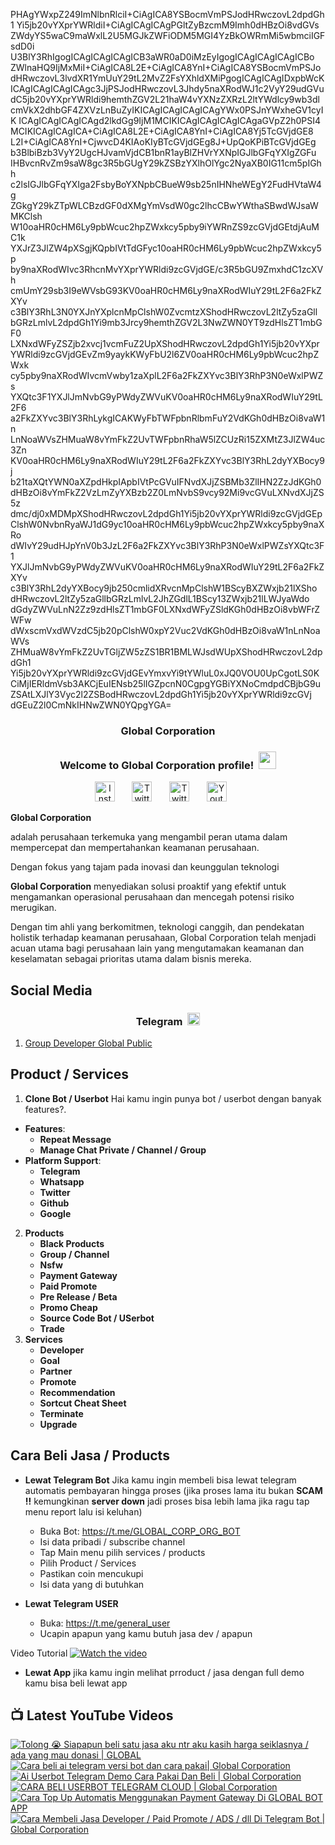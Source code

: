PHAgYWxpZ249ImNlbnRlciI+CiAgICA8YSBocmVmPSJodHRwczovL2dpdGh1
Yi5jb20vYXprYWRldiI+CiAgICAgICAgPGltZyBzcmM9Imh0dHBzOi8vdGVs
ZWdyYS5waC9maWxlL2U5MGJkZWFiODM5MGI4YzBkOWRmMi5wbmciIGFsdD0i
U3BlY3RhIgogICAgICAgICAgICB3aWR0aD0iMzEyIgogICAgICAgICAgICBo
ZWlnaHQ9IjMxMiI+CiAgICA8L2E+CiAgICA8YnI+CiAgICA8YSBocmVmPSJo
dHRwczovL3lvdXR1YmUuY29tL2MvZ2FsYXhldXMiPgogICAgICAgIDxpbWcK
ICAgICAgICAgICAgc3JjPSJodHRwczovL3Jhdy5naXRodWJ1c2VyY29udGVu
dC5jb20vYXprYWRldi9hemthZGV2L21haW4vYXNzZXRzL2ltYWdlcy9wb3dl
cmVkX2dhbGF4ZXVzLnBuZyIKICAgICAgICAgICAgYWx0PSJnYWxheGV1cyIK
ICAgICAgICAgICAgd2lkdGg9IjM1MCIKICAgICAgICAgICAgaGVpZ2h0PSI4
MCIKICAgICAgICA+CiAgICA8L2E+CiAgICA8YnI+CiAgICA8Yj5TcGVjdGE8
L2I+CiAgICA8YnI+CjwvcD4KIAoKIyBTcGVjdGEg8J+UpQoKPiBTcGVjdGEg
b3BlbiBzb3VyY2UgcHJvamVjdCB1bnR1ayBlZHVrYXNpIGJlbGFqYXIgZGFu
IHBvcnRvZm9saW8gc3R5bGUgY29kZSBzYXlhOlYgc2NyaXB0IG11cm5pIGhh
c2lsIGJlbGFqYXIga2FsbyBoYXNpbCBueW9sb25nIHNheWEgY2FudHVtaW4g
ZGkgY29kZTpWLCBzdGF0dXMgYmVsdW0gc2lhcCBwYWthaSBwdWJsaWMKClsh
W10oaHR0cHM6Ly9pbWcuc2hpZWxkcy5pby9iYWRnZS9zcGVjdGEtdjAuMC1k
YXJrZ3JlZW4pXSgjKQpbIVtTdGFyc10oaHR0cHM6Ly9pbWcuc2hpZWxkcy5p
by9naXRodWIvc3RhcnMvYXprYWRldi9zcGVjdGE/c3R5bGU9ZmxhdC1zcXVh
cmUmY29sb3I9eWVsbG93KV0oaHR0cHM6Ly9naXRodWIuY29tL2F6a2FkZXYv
c3BlY3RhL3N0YXJnYXplcnMpClshW0ZvcmtzXShodHRwczovL2ltZy5zaGll
bGRzLmlvL2dpdGh1Yi9mb3Jrcy9hemthZGV2L3NwZWN0YT9zdHlsZT1mbGF0
LXNxdWFyZSZjb2xvcj1vcmFuZ2UpXShodHRwczovL2dpdGh1Yi5jb20vYXpr
YWRldi9zcGVjdGEvZm9yaykKWyFbU2l6ZV0oaHR0cHM6Ly9pbWcuc2hpZWxk
cy5pby9naXRodWIvcmVwby1zaXplL2F6a2FkZXYvc3BlY3RhP3N0eWxlPWZs
YXQtc3F1YXJlJmNvbG9yPWdyZWVuKV0oaHR0cHM6Ly9naXRodWIuY29tL2F6
a2FkZXYvc3BlY3RhLykgICAKWyFbTWFpbnRlbmFuY2VdKGh0dHBzOi8vaW1n
LnNoaWVsZHMuaW8vYmFkZ2UvTWFpbnRhaW5lZCUzRi15ZXMtZ3JlZW4uc3Zn
KV0oaHR0cHM6Ly9naXRodWIuY29tL2F6a2FkZXYvc3BlY3RhL2dyYXBocy9j
b21taXQtYWN0aXZpdHkpIApbIVtPcGVuIFNvdXJjZSBMb3ZlIHN2ZzJdKGh0
dHBzOi8vYmFkZ2VzLmZyYXBzb2Z0LmNvbS9vcy92Mi9vcGVuLXNvdXJjZS5z
dmc/dj0xMDMpXShodHRwczovL2dpdGh1Yi5jb20vYXprYWRldi9zcGVjdGEp
ClshW0NvbnRyaWJ1dG9yc10oaHR0cHM6Ly9pbWcuc2hpZWxkcy5pby9naXRo
dWIvY29udHJpYnV0b3JzL2F6a2FkZXYvc3BlY3RhP3N0eWxlPWZsYXQtc3F1
YXJlJmNvbG9yPWdyZWVuKV0oaHR0cHM6Ly9naXRodWIuY29tL2F6a2FkZXYv
c3BlY3RhL2dyYXBocy9jb250cmlidXRvcnMpClshW1BScyBXZWxjb21lXSho
dHRwczovL2ltZy5zaGllbGRzLmlvL2JhZGdlL1BScy13ZWxjb21lLWJyaWdo
dGdyZWVuLnN2Zz9zdHlsZT1mbGF0LXNxdWFyZSldKGh0dHBzOi8vbWFrZWFw
dWxscmVxdWVzdC5jb20pClshW0xpY2Vuc2VdKGh0dHBzOi8vaW1nLnNoaWVs
ZHMuaW8vYmFkZ2UvTGljZW5zZS1BR1BMLWJsdWUpXShodHRwczovL2dpdGh1
Yi5jb20vYXprYWRldi9zcGVjdGEvYmxvYi9tYWluL0xJQ0VOU0UpCgotLS0K
CiMjIERldmVsb3AKCjEuIENsb25lIGZpcnN0CgpgYGBiYXNoCmdpdCBjbG9u
ZSAtLXJlY3Vyc2l2ZSBodHRwczovL2dpdGh1Yi5jb20vYXprYWRldi9zcGVj
dGEuZ2l0CmNkIHNwZWN0YQpgYGA=

<!-- START GLOBAL CORPORATION -->
<h3 align="center">Global Corporation</h3>

<h3 align="center">
  Welcome to Global Corporation profile!
  <img src="https://media.giphy.com/media/hvRJCLFzcasrR4ia7z/giphy.gif" width="28">
</h3>

<!-- Social icons section -->
<p align="center">
  <a href="https://www.instagram.com/global__corporation/"><img width="32px" alt="Instagram" title="Telegram" src="https://upload.wikimedia.org/wikipedia/commons/a/a5/Instagram_icon.png"/></a>
  &#8287;&#8287;&#8287;&#8287;&#8287;
  <a href="https://t.me/GLOBAL_CORPORATION_ORG"><img width="32px" alt="Twitter" title="Telegram" src="https://upload.wikimedia.org/wikipedia/commons/8/82/Telegram_logo.svg"/></a>
  &#8287;&#8287;&#8287;&#8287;&#8287;
  <a href="https://twitter.com/global_corp_org"><img width="32px" alt="Twitter" title="Twitter" src="https://upload.wikimedia.org/wikipedia/commons/6/6f/Logo_of_Twitter.svg"/></a>
  &#8287;&#8287;&#8287;&#8287;&#8287;
  <a href="https://www.youtube.com/@global_Corporation"><img width="32px" alt="Youtube" title="Youtube" src="https://upload.wikimedia.org/wikipedia/commons/e/ef/Youtube_logo.png"/></a>
  &#8287;&#8287;&#8287;&#8287;&#8287;
</p>


**Global Corporation**

adalah perusahaan terkemuka yang mengambil peran utama dalam mempercepat dan mempertahankan keamanan perusahaan. 

Dengan fokus yang tajam pada inovasi dan keunggulan teknologi

**Global Corporation** menyediakan solusi proaktif yang efektif untuk mengamankan operasional perusahaan dan mencegah potensi risiko merugikan. 

Dengan tim ahli yang berkomitmen, teknologi canggih, dan pendekatan holistik terhadap keamanan perusahaan, Global Corporation telah menjadi acuan utama bagi perusahaan lain yang mengutamakan keamanan dan keselamatan sebagai prioritas utama dalam bisnis mereka.


## Social Media

<h3 align="center">
  Telegram
  <img src="https://upload.wikimedia.org/wikipedia/commons/8/82/Telegram_logo.svg" width="20">
</h3>

1. [Group Developer Global Public](https://t.me/DEVELOPER_GLOBAL_PUBLIC)

## Product / Services

1. **Clone Bot / Userbot**
  Hai kamu ingin punya bot / userbot dengan banyak features?. 
  - **Features**:
    - **Repeat Message**
    - **Manage Chat Private / Channel / Group**
  - **Platform Support**:
    - **Telegram**
    - **Whatsapp**
    - **Twitter**
    - **Github**
    - **Google** 
2. **Products**
    - **Black Products**
    - **Group / Channel**
    - **Nsfw**
    - **Payment Gateway**
    - **Paid Promote**
    - **Pre Release / Beta**
    - **Promo Cheap**
    - **Source Code Bot / USerbot**
    - **Trade**
3. **Services**
    - **Developer**
    - **Goal**
    - **Partner**
    - **Promote**
    - **Recommendation**
    - **Sortcut Cheat Sheet**
    - **Terminate**
    - **Upgrade**

## Cara Beli Jasa / Products 

- **Lewat Telegram Bot**
  Jika kamu ingin membeli bisa lewat telegram automatis pembayaran hingga proses
  (jika proses lama itu bukan **SCAM !!** kemungkinan **server down** jadi proses bisa lebih lama jika ragu tap menu report lalu isi keluhan)
  -  Buka Bot: https://t.me/GLOBAL_CORP_ORG_BOT
  -  Isi data pribadi / subscribe channel
  -  Tap Main menu pilih services / products
  -  Pilih Product / Services
  -  Pastikan coin mencukupi
  -  Isi data yang di butuhkan

- **Lewat Telegram USER**
  -  Buka: https://t.me/general_user
  -  Ucapin apapun yang kamu butuh jasa dev / apapun

  
Video Tutorial
[![Watch the video](https://img.youtube.com/vi/TY0Y21C6asM/maxresdefault.jpg)](https://www.youtube.com/watch?v=TY0Y21C6asM)

- **Lewat App**
  jika kamu ingin melihat prroduct / jasa dengan full demo kamu bisa beli lewat app
 


## 📺 Latest YouTube Videos

  <!-- prettier-ignore-start -->
  <!-- BEGIN YOUTUBE-CARDS -->
[![Tolong 😭 Siapapun beli satu jasa aku ntr aku kasih harga seiklasnya / ada yang mau donasi | GLOBAL](https://ytcards.demolab.com/?id=BFl2AT_pdOw&title=Tolong+%F0%9F%98%AD+Siapapun+beli+satu+jasa+aku+ntr+aku+kasih+harga+seiklasnya+%2F+ada+yang+mau+donasi+%7C+GLOBAL&lang=id&timestamp=1710988807&background_color=%230d1117&title_color=%23ffffff&stats_color=%23dedede&max_title_lines=1&width=250&border_radius=5 "Tolong 😭 Siapapun beli satu jasa aku ntr aku kasih harga seiklasnya / ada yang mau donasi | GLOBAL")](https://www.youtube.com/watch?v=BFl2AT_pdOw)
[![Cara beli ai telegram versi bot dan cara pakai| Global Corporation](https://ytcards.demolab.com/?id=7LZhoklvS9A&title=Cara+beli+ai+telegram+versi+bot+dan+cara+pakai%7C+Global+Corporation&lang=id&timestamp=1710937415&background_color=%230d1117&title_color=%23ffffff&stats_color=%23dedede&max_title_lines=1&width=250&border_radius=5 "Cara beli ai telegram versi bot dan cara pakai| Global Corporation")](https://www.youtube.com/watch?v=7LZhoklvS9A)
[![Ai Userbot Telegram Demo Cara Pakai Dan Beli | Global Corporation](https://ytcards.demolab.com/?id=4mAZ6EgAhUo&title=Ai+Userbot+Telegram+Demo+Cara+Pakai+Dan+Beli+%7C+Global+Corporation&lang=id&timestamp=1710936251&background_color=%230d1117&title_color=%23ffffff&stats_color=%23dedede&max_title_lines=1&width=250&border_radius=5 "Ai Userbot Telegram Demo Cara Pakai Dan Beli | Global Corporation")](https://www.youtube.com/watch?v=4mAZ6EgAhUo)
[![CARA BELI USERBOT TELEGRAM CLOUD  | Global Corporation](https://ytcards.demolab.com/?id=uiDJwK9r3Cg&title=CARA+BELI+USERBOT+TELEGRAM+CLOUD++%7C+Global+Corporation&lang=id&timestamp=1710900440&background_color=%230d1117&title_color=%23ffffff&stats_color=%23dedede&max_title_lines=1&width=250&border_radius=5 "CARA BELI USERBOT TELEGRAM CLOUD  | Global Corporation")](https://www.youtube.com/watch?v=uiDJwK9r3Cg)
[![Cara Top Up Automatis Menggunakan Payment Gateway Di GLOBAL BOT APP](https://ytcards.demolab.com/?id=ADqzS5ORJsU&title=Cara+Top+Up+Automatis+Menggunakan+Payment+Gateway+Di+GLOBAL+BOT+APP&lang=id&timestamp=1710721879&background_color=%230d1117&title_color=%23ffffff&stats_color=%23dedede&max_title_lines=1&width=250&border_radius=5 "Cara Top Up Automatis Menggunakan Payment Gateway Di GLOBAL BOT APP")](https://www.youtube.com/watch?v=ADqzS5ORJsU)
[![Cara Membeli Jasa Developer / Paid Promote / ADS / dll Di Telegram Bot | Global Corporation](https://ytcards.demolab.com/?id=TY0Y21C6asM&title=Cara+Membeli+Jasa+Developer+%2F+Paid+Promote+%2F+ADS+%2F+dll+Di+Telegram+Bot+%7C+Global+Corporation&lang=id&timestamp=1710717990&background_color=%230d1117&title_color=%23ffffff&stats_color=%23dedede&max_title_lines=1&width=250&border_radius=5 "Cara Membeli Jasa Developer / Paid Promote / ADS / dll Di Telegram Bot | Global Corporation")](https://www.youtube.com/watch?v=TY0Y21C6asM)
<!-- END YOUTUBE-CARDS -->
  <!-- prettier-ignore-end -->
<!-- END GLOBAL CORPORATION -->